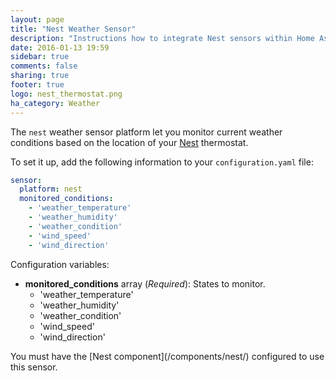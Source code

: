 ```yaml
---
layout: page
title: "Nest Weather Sensor"
description: "Instructions how to integrate Nest sensors within Home Assistant."
date: 2016-01-13 19:59
sidebar: true
comments: false
sharing: true
footer: true
logo: nest_thermostat.png
ha_category: Weather
---
```



The `nest` weather sensor platform let you monitor current weather conditions based on the location of your [Nest](https://nest.com) thermostat.

To set it up, add the following information to your `configuration.yaml` file:

```yaml
sensor:
  platform: nest
  monitored_conditions:
    - 'weather_temperature'
    - 'weather_humidity'
    - 'weather_condition'
    - 'wind_speed'
    - 'wind_direction'
```

Configuration variables:

- **monitored_conditions** array (*Required*): States to monitor.
    - 'weather_temperature'
    - 'weather_humidity'
    - 'weather_condition'
    - 'wind_speed'
    - 'wind_direction'

<p class='note'>You must have the [Nest component](/components/nest/) configured to use this sensor.</p>
